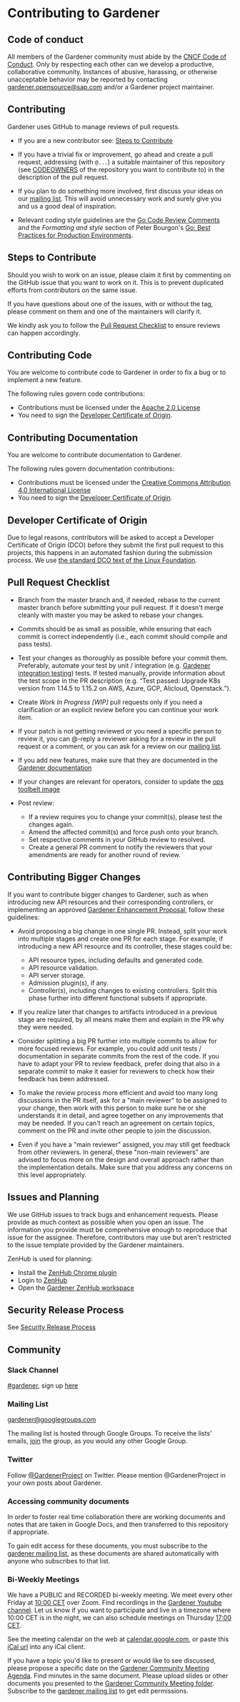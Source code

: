 # Contributing to Gardener

## Code of conduct

All members of the Gardener community must abide by the
[CNCF Code of Conduct](https://github.com/cncf/foundation/blob/master/code-of-conduct.md).
Only by respecting each other can we develop a productive, collaborative community.
Instances of abusive, harassing, or otherwise unacceptable behavior may be reported by contacting [gardener.opensource@sap.com](mailto:gardener.opensource@sap.com) and/or a Gardener project maintainer.

## Contributing

Gardener uses GitHub to manage reviews of pull requests.

* If you are a new contributor see: [Steps to Contribute](#steps-to-contribute)

* If you have a trivial fix or improvement, go ahead and create a pull request,
  addressing (with `@...`) a suitable maintainer of this repository (see
  [CODEOWNERS](https://github.com/gardener/gardener/blob/master/CODEOWNERS) of the
  repository you want to contribute to) in the description of the pull request.

* If you plan to do something more involved, first discuss your ideas
  on our [mailing list](https://groups.google.com/forum/?fromgroups#!forum/gardener).
  This will avoid unnecessary work and surely give you and us a good deal
  of inspiration.

* Relevant coding style guidelines are the [Go Code Review
  Comments](https://github.com/golang/go/wiki/CodeReviewComments)
  and the _Formatting and style_ section of Peter Bourgon's [Go: Best
  Practices for Production
  Environments](http://peter.bourgon.org/go-in-production/#formatting-and-style).

## Steps to Contribute

Should you wish to work on an issue, please claim it first by commenting on the GitHub issue that you want to work on it. This is to prevent duplicated efforts from contributors on the same issue.

If you have questions about one of the issues, with or without the tag, please comment on them and one of the maintainers will clarify it.

We kindly ask you to follow the [Pull Request Checklist](#Pull-Request-Checklist) to ensure reviews can happen accordingly.

## Contributing Code

You are welcome to contribute code to Gardener in order to fix a bug or to implement a new feature.

The following rules govern code contributions:

* Contributions must be licensed under the [Apache 2.0 License](http://www.apache.org/licenses/LICENSE-2.0)
* You need to sign the [Developer Certificate of Origin](#developer-certificate-of-origin).

## Contributing Documentation

You are welcome to contribute documentation to Gardener.

The following rules govern documentation contributions:

* Contributions must be licensed under the [Creative Commons Attribution 4.0 International License](https://creativecommons.org/licenses/by/4.0/legalcode)
* You need to sign the [Developer Certificate of Origin](#developer-certificate-of-origin).

## Developer Certificate of Origin

Due to legal reasons, contributors will be asked to accept a Developer Certificate of Origin (DCO) before they submit the first pull request to this projects, this happens in an automated fashion during the submission process. We use [the standard DCO text of the Linux Foundation](https://developercertificate.org/).

## Pull Request Checklist

* Branch from the master branch and, if needed, rebase to the current master branch before submitting your pull request. If it doesn't merge cleanly with master you may be asked to rebase your changes.

* Commits should be as small as possible, while ensuring that each commit is correct independently (i.e., each commit should compile and pass tests).

* Test your changes as thoroughly as possible before your commit them. Preferably, automate your test by unit / integration (e.g. [Gardener integration testing](https://github.com/gardener/gardener/blob/master/docs/testing/integration_tests.md)) tests. If tested manually, provide information about the test scope in the PR description (e.g. “Test passed: Upgrade K8s version from 1.14.5 to 1.15.2 on AWS, Azure, GCP, Alicloud, Openstack.”).

* Create _Work In Progress [WIP]_ pull requests only if you need a clarification or an explicit review before you can continue your work item.

* If your patch is not getting reviewed or you need a specific person to review it, you can @-reply a reviewer asking for a review in the pull request or a comment, or you can ask for a review on our [mailing list](https://groups.google.com/forum/?fromgroups#!forum/gardener).

* If you add new features, make sure that they are documented in the [Gardener documentation](https://github.com/gardener/documentation)

* If your changes are relevant for operators, consider to update the [ops toolbelt image](https://github.com/gardener/ops-toolbelt)

* Post review:
  * If a review requires you to change your commit(s), please test the changes again.
  * Amend the affected commit(s) and force push onto your branch.
  * Set respective comments in your GitHub review to resolved.
  * Create a general PR comment to notify the reviewers that your amendments are ready for another round of review.
  
## Contributing Bigger Changes

If you want to contribute bigger changes to Gardener, such as when introducing new API resources and their corresponding controllers, or implementing an approved [Gardener Enhancement Proposal](https://github.com/gardener/gardener/tree/master/docs/proposals), follow these guidelines:

* Avoid proposing a big change in one single PR. Instead, split your work into multiple stages and create one PR for each stage. For example, if introducing a new API resource and its controller, these stages could be:
  * API resource types, including defaults and generated code.
  * API resource validation.
  * API server storage.
  * Admission plugin(s), if any.
  * Controller(s), including changes to existing controllers. Split this phase further into different functional subsets if appropriate.
  
* If you realize later that changes to artifacts introduced in a previous stage are required, by all means make them and explain in the PR why they were needed.
  
* Consider splitting a big PR further into multiple commits to allow for more focused reviews. For example, you could add unit tests / documentation in separate commits from the rest of the code. If you have to adapt your PR to review feedback, prefer doing that also in a separate commit to make it easier for reviewers to check how their feedback has been addressed. 

* To make the review process more efficient and avoid too many long discussions in the PR itself, ask for a "main reviewer" to be assigned to your change, then work with this person to make sure he or she understands it in detail, and agree together on any improvements that may be needed. If you can't reach an agreement on certain topics, comment on the PR and invite other people to join the discussion.

* Even if you have a "main reviewer" assigned, you may still get feedback from other reviewers. In general, these "non-main reviewers" are advised to focus more on the design and overall approach rather than the implementation details. Make sure that you address any concerns on this level appropriately.

## Issues and Planning

We use GitHub issues to track bugs and enhancement requests. Please provide as much context as possible when you open an issue. The information you provide must be comprehensive enough to reproduce that issue for the assignee. Therefore, contributors may use but aren't restricted to the issue template provided by the Gardener maintainers.

ZenHub is used for planning:

* Install the [ZenHub Chrome plugin](https://chrome.google.com/webstore/detail/zenhub-for-github/ogcgkffhplmphkaahpmffcafajaocjbd)
* Login to [ZenHub](https://www.zenhub.com/)
* Open the [Gardener ZenHub workspace](https://app.zenhub.com/workspace/o/gardener/gardener)

## Security Release Process

See [Security Release Process](https://github.com/gardener/documentation/blob/master/security-release-process.md)

## Community

### Slack Channel

[#gardener](https://kubernetes.slack.com/messages/gardener), sign up [here](http://slack.k8s.io/)

### Mailing List

[gardener@googlegroups.com](https://groups.google.com/forum/?fromgroups#!forum/gardener)

The mailing list is hosted through Google Groups. To receive the lists' emails, [join](https://support.google.com/groups/answer/1067205) the group, as you would any other Google Group.

### Twitter

Follow [@GardenerProject](https://twitter.com/GardenerProject) on Twitter. Please mention @GardenerProject
in your own posts about Gardener.

### Accessing community documents

In order to foster real time collaboration there are working documents and notes that are taken in Google Docs,
and then transferred to this repository if appropriate.

To gain edit access for these documents, you must subscribe to the
[gardener mailing list](https://groups.google.com/forum/?fromgroups#!forum/gardener),
as these documents are shared automatically with anyone who subscribes to that list.

### Bi-Weekly Meetings

We have a PUBLIC and RECORDED bi-weekly meeting. We meet every other Friday at [10:00 CET](https://www.google.de/search?q=10+CET+to+local+time) over Zoom. Find recordings in the [Gardener Youtube channel](https://www.youtube.com/channel/UCwUhwKFREV8Su0gwAJQX7tw/videos). Let us know if you want to participate and live in a timezone where 10:00 CET is in the night, we can also schedule meetings on Thursday [17:00 CET](https://www.google.de/search?q=17+CET+to+local+time).

See the meeting calendar on the web at [calendar.google.com](https://calendar.google.com/calendar/embed?src=gardener.cloud.community%40gmail.com), or paste this [iCal url](https://calendar.google.com/calendar/ical/gardener.cloud.community%40gmail.com/public/basic.ics) into any iCal client.

If you have a topic you'd like to present or would like to see discussed, please propose a specific date on the [Gardener Community Meeting Agenda](https://docs.google.com/document/d/1314v8ziVNQPjdBrWp-Y4BYrTDlv7dq2cWDFIa9SMaP4). Find minutes in the same document. Please upload slides or other documents you presented to the
[Gardener Community Meeting folder](https://drive.google.com/drive/u/0/folders/1myXFoaFL_9fYJdUwnZcIXMBpx3dynhM8). Subscribe to the [gardener mailing list](https://groups.google.com/forum/?fromgroups#!forum/gardener) to get edit permissions.
